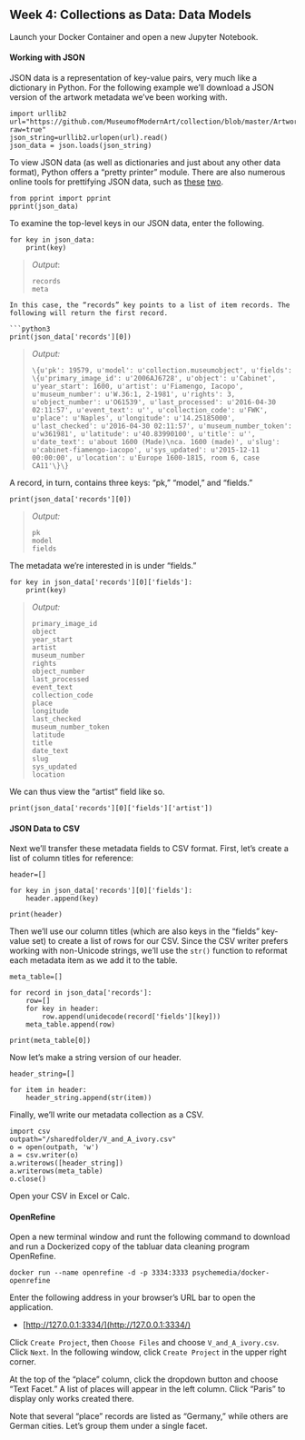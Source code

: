 ## Week 4: Collections as Data: Data Models

Launch your Docker Container and open a new Jupyter Notebook.

#### Working with JSON
JSON data is a representation of key-value pairs, very much like a dictionary in Python. For the following example we’ll download a JSON version of the artwork metadata we’ve been working with.

```python3
import urllib2
url="https://github.com/MuseumofModernArt/collection/blob/master/Artworks.json?raw=true"
json_string=urllib2.urlopen(url).read()
json_data = json.loads(json_string)
```
To view JSON data (as well as dictionaries and just about any other data format), Python offers a “pretty printer” module. There are also numerous online tools for prettifying JSON data, such as [these](http://jsonviewer.stack.hu/) [two](http://json.parser.online.fr/beta/).

```python3
from pprint import pprint
pprint(json_data)
```

To examine the top-level keys in our JSON data, enter the following.

```python3
for key in json_data:
    print(key)
```

> *Output*:
>
>     records
>     meta

```
In this case, the “records” key points to a list of item records. The following will return the first record.

```python3
print(json_data['records'][0])
```

> *Output:*
>
>     \{u'pk': 19579, u'model': u'collection.museumobject', u'fields': \{u'primary_image_id': u'2006AJ6728', u'object': u'Cabinet', u'year_start': 1600, u'artist': u'Fiamengo, Iacopo', u'museum_number': u'W.36:1, 2-1981', u'rights': 3, u'object_number': u'O61539', u'last_processed': u'2016-04-30 02:11:57', u'event_text': u'', u'collection_code': u'FWK', u'place': u'Naples', u'longitude': u'14.25185000', u'last_checked': u'2016-04-30 02:11:57', u'museum_number_token': u'w361981', u'latitude': u'40.83990100', u'title': u'', u'date_text': u'about 1600 (Made)\nca. 1600 (made)', u'slug': u'cabinet-fiamengo-iacopo', u'sys_updated': u'2015-12-11 00:00:00', u'location': u'Europe 1600-1815, room 6, case CA11'\}\}


A record, in turn, contains three keys: “pk,” “model,” and “fields.”

```python3
print(json_data['records'][0])
```
> *Output:*
>
>     pk
>     model
>     fields

The metadata we’re interested in is under “fields.”

```python3
for key in json_data['records'][0]['fields']:
    print(key)
```

> *Output:*
>
>     primary_image_id
>     object
>     year_start
>     artist
>     museum_number
>     rights
>     object_number
>     last_processed
>     event_text
>     collection_code
>     place
>     longitude
>     last_checked
>     museum_number_token
>     latitude
>     title
>     date_text
>     slug
>     sys_updated
>     location

We can thus view the “artist” field like so.

```python3
print(json_data['records'][0]['fields']['artist'])
```

#### JSON Data to CSV
Next we’ll transfer these metadata fields to CSV format. First, let’s create a list of column titles for reference:

```python3
header=[]

for key in json_data['records'][0]['fields']:
    header.append(key)

print(header)
```
Then we’ll use our column titles (which are also keys in the “fields” key-value set) to create a list of rows for our CSV. Since the CSV writer prefers working with non-Unicode strings, we’ll use the `str()` function to reformat each metadata item as we add it to the table.

```python3
meta_table=[]

for record in json_data['records']:
    row=[]
    for key in header:
        row.append(unidecode(record['fields'][key]))
    meta_table.append(row)

print(meta_table[0])
```

Now let’s make a string version of our header.

```python3
header_string=[]

for item in header:
    header_string.append(str(item))
```
Finally, we’ll write our metadata collection as a CSV.

```python3
import csv
outpath="/sharedfolder/V_and_A_ivory.csv"
o = open(outpath, 'w')
a = csv.writer(o)
a.writerows([header_string])
a.writerows(meta_table)
o.close()
```
Open your CSV in Excel or Calc.


#### OpenRefine

Open a new terminal window and runt the following command to download and run a Dockerized copy of the tabluar data cleaning program OpenRefine.

```
docker run --name openrefine -d -p 3334:3333 psychemedia/docker-openrefine
```

Enter the following address in your browser’s URL bar to open the application.

- [http://127.0.0.1:3334/](http://127.0.0.1:3334/)

Click `Create Project`, then `Choose Files` and choose `V_and_A_ivory.csv`. Click `Next`. In the following window, click `Create Project` in the upper right corner.

At the top of the “place” column, click the dropdown button and choose “Text Facet.” A list of places will appear in the left column. Click “Paris” to display only works created there.

Note that several “place” records are listed as “Germany,” while others are German cities. Let’s group them under a single facet.
